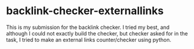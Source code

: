 # backlink-checker-externallinks
This is my submission for the backlink checker. I tried my best, and although I could not exactly build the checker, but checker asked for in the task, I tried to make an external links counter/checker using python. 
